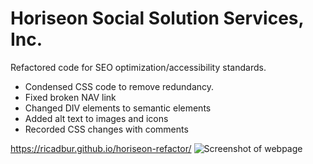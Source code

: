 # Horiseon Social Solution Services, Inc.

Refactored code for SEO optimization/accessibility standards.

- Condensed CSS code to remove redundancy.
- Fixed broken NAV link
- Changed DIV elements to semantic elements
- Added alt text to images and icons
- Recorded CSS changes with comments

https://ricadbur.github.io/horiseon-refactor/
![Screenshot of webpage](/Horiseon%20Refactor/assets/images/README-screenshot.png)